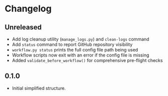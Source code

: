 # Changelog
## Unreleased
- Add log cleanup utility (`manage_logs.py`) and `clean-logs` command
- Add `status` command to report GitHub repository visibility
- `workflow.py status` prints the full config file path being used
- Workflow scripts now exit with an error if the config file is missing
- Added `validate_before_workflow()` for comprehensive pre-flight checks


## 0.1.0
- Initial simplified structure.
